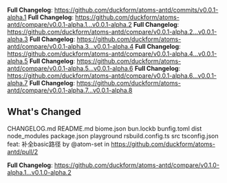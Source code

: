 **Full Changelog**: https://github.com/duckform/atoms-antd/commits/v0.0.1-alpha.1
**Full Changelog**: https://github.com/duckform/atoms-antd/compare/v0.0.1-alpha.1...v0.0.1-alpha.2
**Full Changelog**: https://github.com/duckform/atoms-antd/compare/v0.0.1-alpha.2...v0.0.1-alpha.3
**Full Changelog**: https://github.com/duckform/atoms-antd/compare/v0.0.1-alpha.3...v0.0.1-alpha.4
**Full Changelog**: https://github.com/duckform/atoms-antd/compare/v0.0.1-alpha.4...v0.0.1-alpha.5
**Full Changelog**: https://github.com/duckform/atoms-antd/compare/v0.0.1-alpha.5...v0.0.1-alpha.6
**Full Changelog**: https://github.com/duckform/atoms-antd/compare/v0.0.1-alpha.6...v0.0.1-alpha.7
**Full Changelog**: https://github.com/duckform/atoms-antd/compare/v0.0.1-alpha.7...v0.0.1-alpha.8
## What's Changed CHANGELOG.md README.md biome.json bun.lockb bunfig.toml dist node_modules package.json playground rsbuild.config.ts src tsconfig.json feat: 补全basic路径 by @atom-set in https://github.com/duckform/atoms-antd/pull/2   **Full Changelog**: https://github.com/duckform/atoms-antd/compare/v0.1.0-alpha.1...v0.1.0-alpha.2
